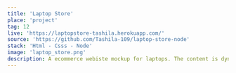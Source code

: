 ```yaml
---
title: 'Laptop Store'
place: 'project'
tag: 12
live: 'https://laptopstore-tashila.herokuapp.com/'
source: 'https://github.com/Tashila-109/laptop-store-node'
stack: 'Html - Csss - Node'
image: 'laptop_store.png'
description: A ecommerce webiste mockup for laptops. The content is dynamically rendered using Node. The static files are served up from a directory using the file system library.
---
```

